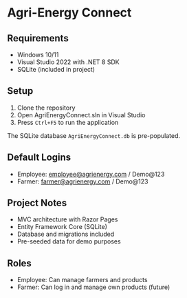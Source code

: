 # Agri-Energy Connect

## Requirements
- Windows 10/11
- Visual Studio 2022 with .NET 8 SDK
- SQLite (included in project)

## Setup
1. Clone the repository
2. Open AgriEnergyConnect.sln in Visual Studio
3. Press `Ctrl+F5` to run the application

The SQLite database `AgriEnergyConnect.db` is pre-populated.

## Default Logins
- Employee: employee@agrienergy.com / Demo@123
- Farmer: farmer@agrienergy.com / Demo@123

## Project Notes
- MVC architecture with Razor Pages
- Entity Framework Core (SQLite)
- Database and migrations included
- Pre-seeded data for demo purposes

## Roles
- Employee: Can manage farmers and products
- Farmer: Can log in and manage own products (future)
